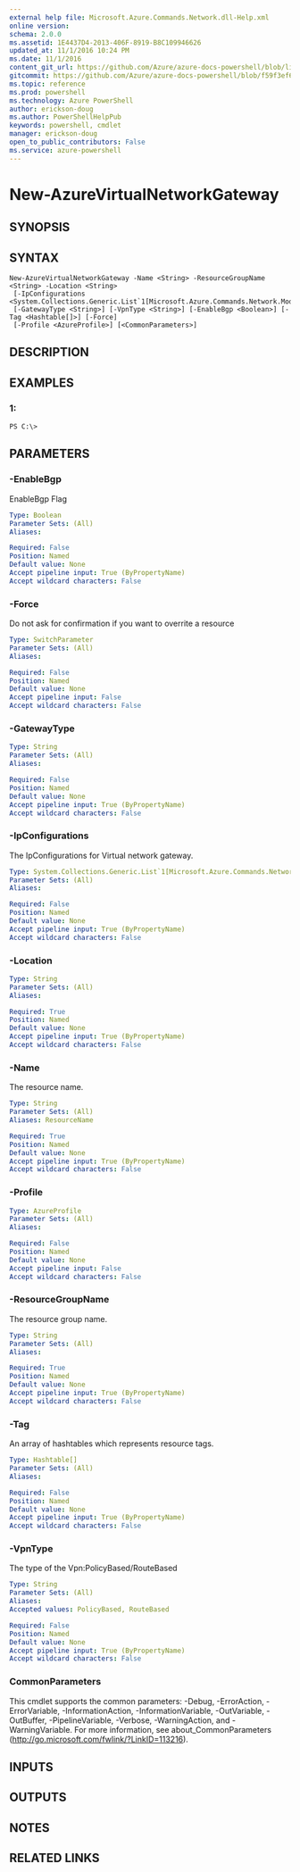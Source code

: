 ```yaml
---
external help file: Microsoft.Azure.Commands.Network.dll-Help.xml
online version: 
schema: 2.0.0
ms.assetid: 1E4437D4-2013-406F-8919-B8C109946626
updated_at: 11/1/2016 10:24 PM
ms.date: 11/1/2016
content_git_url: https://github.com/Azure/azure-docs-powershell/blob/live/azureps-cmdlets-docs/ResourceManager/AzureRM.Network/v0.9.8/New-AzureVirtualNetworkGateway.md
gitcommit: https://github.com/Azure/azure-docs-powershell/blob/f59f3ef60bc592383812213e69fd77ba950759ed/azureps-cmdlets-docs/ResourceManager/AzureRM.Network/v0.9.8/New-AzureVirtualNetworkGateway.md
ms.topic: reference
ms.prod: powershell
ms.technology: Azure PowerShell
author: erickson-doug
ms.author: PowerShellHelpPub
keywords: powershell, cmdlet
manager: erickson-doug
open_to_public_contributors: False
ms.service: azure-powershell
---
```


# New-AzureVirtualNetworkGateway

## SYNOPSIS

## SYNTAX

```
New-AzureVirtualNetworkGateway -Name <String> -ResourceGroupName <String> -Location <String>
 [-IpConfigurations <System.Collections.Generic.List`1[Microsoft.Azure.Commands.Network.Models.PSVirtualNetworkGatewayIpConfiguration]>]
 [-GatewayType <String>] [-VpnType <String>] [-EnableBgp <Boolean>] [-Tag <Hashtable[]>] [-Force]
 [-Profile <AzureProfile>] [<CommonParameters>]
```

## DESCRIPTION

## EXAMPLES

### 1:
```
PS C:\>
```

## PARAMETERS

### -EnableBgp
EnableBgp Flag

```yaml
Type: Boolean
Parameter Sets: (All)
Aliases: 

Required: False
Position: Named
Default value: None
Accept pipeline input: True (ByPropertyName)
Accept wildcard characters: False
```

### -Force
Do not ask for confirmation if you want to overrite a resource

```yaml
Type: SwitchParameter
Parameter Sets: (All)
Aliases: 

Required: False
Position: Named
Default value: None
Accept pipeline input: False
Accept wildcard characters: False
```

### -GatewayType
```yaml
Type: String
Parameter Sets: (All)
Aliases: 

Required: False
Position: Named
Default value: None
Accept pipeline input: True (ByPropertyName)
Accept wildcard characters: False
```

### -IpConfigurations
The IpConfigurations for Virtual network gateway.

```yaml
Type: System.Collections.Generic.List`1[Microsoft.Azure.Commands.Network.Models.PSVirtualNetworkGatewayIpConfiguration]
Parameter Sets: (All)
Aliases: 

Required: False
Position: Named
Default value: None
Accept pipeline input: True (ByPropertyName)
Accept wildcard characters: False
```

### -Location
```yaml
Type: String
Parameter Sets: (All)
Aliases: 

Required: True
Position: Named
Default value: None
Accept pipeline input: True (ByPropertyName)
Accept wildcard characters: False
```

### -Name
The resource name.

```yaml
Type: String
Parameter Sets: (All)
Aliases: ResourceName

Required: True
Position: Named
Default value: None
Accept pipeline input: True (ByPropertyName)
Accept wildcard characters: False
```

### -Profile
```yaml
Type: AzureProfile
Parameter Sets: (All)
Aliases: 

Required: False
Position: Named
Default value: None
Accept pipeline input: False
Accept wildcard characters: False
```

### -ResourceGroupName
The resource group name.

```yaml
Type: String
Parameter Sets: (All)
Aliases: 

Required: True
Position: Named
Default value: None
Accept pipeline input: True (ByPropertyName)
Accept wildcard characters: False
```

### -Tag
An array of hashtables which represents resource tags.

```yaml
Type: Hashtable[]
Parameter Sets: (All)
Aliases: 

Required: False
Position: Named
Default value: None
Accept pipeline input: True (ByPropertyName)
Accept wildcard characters: False
```

### -VpnType
The type of the Vpn:PolicyBased/RouteBased

```yaml
Type: String
Parameter Sets: (All)
Aliases: 
Accepted values: PolicyBased, RouteBased

Required: False
Position: Named
Default value: None
Accept pipeline input: True (ByPropertyName)
Accept wildcard characters: False
```

### CommonParameters
This cmdlet supports the common parameters: -Debug, -ErrorAction, -ErrorVariable, -InformationAction, -InformationVariable, -OutVariable, -OutBuffer, -PipelineVariable, -Verbose, -WarningAction, and -WarningVariable. For more information, see about_CommonParameters (http://go.microsoft.com/fwlink/?LinkID=113216).

## INPUTS

## OUTPUTS

## NOTES

## RELATED LINKS


